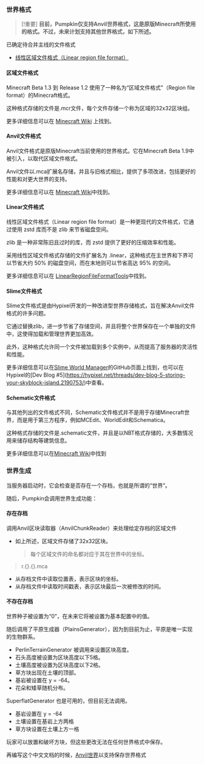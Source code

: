 ### 世界格式

> [!重要]
> **目前，Pumpkin仅支持Anvil世界格式，这是原版Minecraft所使用的格式。不过，未来计划支持其他世界格式，如下所述。**

已确定待合并主线的文件格式
- [线性区域文件格式（Linear region file format）](https://github.com/Pumpkin-MC/Pumpkin/pull/494)

#### 区域文件格式

Minecraft Beta 1.3 到 Release 1.2 使用了一种名为“区域文件格式”（Region file format）的Minecraft格式。

这种格式存储的文件是.mcr文件，每个文件存储一个称为区域的32x32区块组。

更多详细信息可以在 [Minecraft Wiki](https://minecraft.wiki/w/Region_file_format) 上找到。

#### Anvil文件格式

Anvil文件格式是原版Minecraft当前使用的世界格式。它在Minecraft Beta 1.9中被引入，以取代区域文件格式。

Anvil文件以.mca扩展名存储，并且与旧格式相比，提供了多项改进，包括更好的性能和对更大世界的支持。

更多详细信息可以在 [Minecraft Wiki](https://minecraft.wiki/w/Anvil_file_format)中找到。

#### Linear文件格式

线性区域文件格式（Linear region file format）是一种更现代的文件格式，它通过使用 zstd 库而不是 zlib 来节省磁盘空间。

zlib 是一种非常陈旧且过时的库，而 zstd 提供了更好的压缩效率和性能。

采用线性区域文件格式存储的文件扩展名为 .linear，这种格式在主世界和下界可以节省大约 50% 的磁盘空间，而在末地则可以节省高达 95% 的空间。

更多详细信息可以在 [LinearRegionFileFormatTools](https://github.com/xymb-endcrystalme/LinearRegionFileFormatTools)中找到。

#### Slime文件格式

Slime文件格式是由Hypixel开发的一种改进型世界存储格式，旨在解决Anvil文件格式的许多问题。

它通过替换zlib，进一步节省了存储空间，并且将整个世界保存在一个单独的文件中，这使得加载和管理世界更加高效。

此外，这种格式允许同一个文件被加载到多个实例中，从而提高了服务器的灵活性和性能。

更多详细信息可以在[Slime World Manager](https://github.com/cijaaimee/Slime-World-Manager#:~:text=Slime%20World%20Manager%20is%20a,worlds%20faster%20and%20save%20space.)的GitHub页面上找到，也可以在Hypixel的[Dev Blog #5](https://hypixel.net/threads/dev-blog-5-storing-your-skyblock-island.2190753/)中查看。

#### Schematic文件格式

与其他列出的文件格式不同，Schematic文件格式并不是用于存储Minecraft世界，而是用于第三方程序，例如MCEdit、WorldEdit和Schematica。

这种格式存储的文件是.schematic文件，并且是以NBT格式存储的，大多数情况用来储存结构等建筑信息。

更多详细信息可以在[Minecraft Wiki](https://minecraft.wiki/w/Schematic_file_format)中找到

### 世界生成

当服务器启动时，它会检查是否存在一个存档，也就是所谓的“世界”。

随后，Pumpkin会调用世界生成功能：

#### 存在存档

调用Anvil区块读取器（AnvilChunkReader）来处理给定存档的区域文件

-   如上所述，区域文件存储了32x32区块。
    > 每个区域文件的命名都对应于其在世界中的坐标。

> r.{}.{}.mca

-   从存档文件中读取位置表，表示区块的坐标。
-   从存档文件中读取时间戳表，表示区块最后一次被修改的时间。

#### 不存在存档

世界种子被设置为“0”，在未来它将被设置为基本配置中的值。

随后调用了平原生成器（PlainsGenerator），因为到目前为止，平原是唯一实现的生物群系。

-   PerlinTerrainGenerator 被调用来设置区块高度。
-   石头高度被设置为区块高度以下5格。
-   土壤高度被设置为区块高度以下2格。
-   草方块出现在土壤的顶部。
-   基岩被设置在 y = -64。
-   花朵和矮草随机分布。

SuperflatGenerator 也是可用的，但目前无法调用。

-   基岩设置在 y = -64
-   土壤设置在基岩上方两格
-   草方块设置在土壤上方一格

玩家可以放置和破坏方块，但这些更改无法在任何世界格式中保存。

再编写这个中文文档的时候，[Anvil世界](https://github.com/Pumpkin-MC/Pumpkin/pull/401)以支持保存世界格式